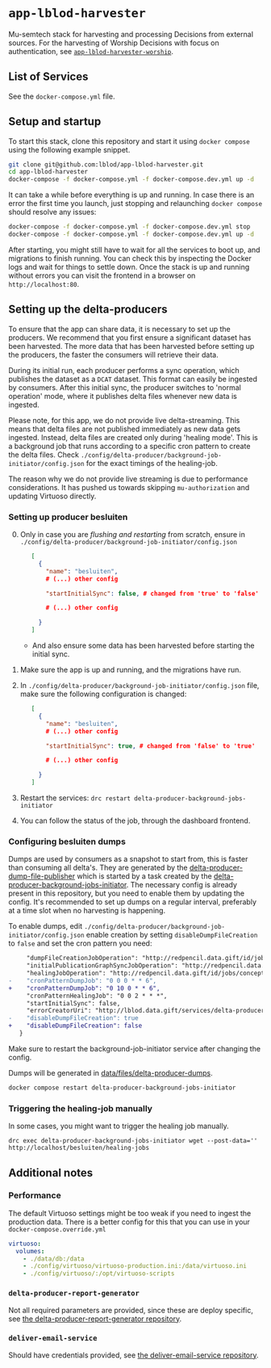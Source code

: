 # `app-lblod-harvester`

Mu-semtech stack for harvesting and processing Decisions from external sources.
For the harvesting of Worship Decisions with focus on authentication, see
[`app-lblod-harvester-worship`](https://github.com/lblod/app-lblod-harvester-worship).

## List of Services

See the `docker-compose.yml` file.

## Setup and startup

To start this stack, clone this repository and start it using `docker compose`
using the following example snippet.

```bash
git clone git@github.com:lblod/app-lblod-harvester.git
cd app-lblod-harvester
docker-compose -f docker-compose.yml -f docker-compose.dev.yml up -d
```

It can take a while before everything is up and running. In case there is an
error the first time you launch, just stopping and relaunching `docker compose`
should resolve any issues:

```bash
docker-compose -f docker-compose.yml -f docker-compose.dev.yml stop
docker-compose -f docker-compose.yml -f docker-compose.dev.yml up -d
```

After starting, you might still have to wait for all the services to boot up,
and migrations to finish running. You can check this by inspecting the Docker
logs and wait for things to settle down. Once the stack is up and running
without errors you can visit the frontend in a browser on
`http://localhost:80`.

## Setting up the delta-producers

To ensure that the app can share data, it is necessary to set up the producers. We recommend that you first ensure a significant dataset has been harvested. The more data that has been harvested before setting up the producers, the faster the consumers will retrieve their data.

During its initial run, each producer performs a sync operation, which publishes the dataset as a `DCAT` dataset. This format can easily be ingested by consumers. After this initial sync, the producer switches to 'normal operation' mode, where it publishes delta files whenever new data is ingested.

Please note, for this app, we do not provide live delta-streaming. This means that delta files are not published immediately as new data gets ingested. Instead, delta files are created only during 'healing mode'. This is a background job that runs according to a specific cron pattern to create the delta files.
Check `./config/delta-producer/background-job-initiator/config.json` for the exact timings of the healing-job.

The reason why we do not provide live streaming is due to performance considerations. It has pushed us towards skipping `mu-authorization` and updating Virtuoso directly.

### Setting up producer besluiten

0. Only in case you are *flushing and restarting* from scratch, ensure in  `./config/delta-producer/background-job-initiator/config.json`

     ```json
        [
          {
            "name": "besluiten",
            # (...) other config

            "startInitialSync": false, # changed from 'true' to 'false'

            # (...) other config

          }
        ]
     ```
     - And also ensure some data has been harvested before starting the initial sync.

1. Make sure the app is up and running, and the migrations have run.
2. In `./config/delta-producer/background-job-initiator/config.json` file, make sure the following
   configuration is changed:

     ```json
        [
          {
            "name": "besluiten",
            # (...) other config

            "startInitialSync": true, # changed from 'false' to 'true'

            # (...) other config

          }
        ]
     ```
3. Restart the services: `drc restart delta-producer-background-jobs-initiator`
4. You can follow the status of the job, through the dashboard frontend.

### Configuring besluiten dumps
Dumps are used by consumers as a snapshot to start from, this is faster than consuming all delta's. They are generated by the [delta-producer-dump-file-publisher](https://github.com/lblod/delta-producer-dump-file-publisher) which is started by a task created by the [delta-producer-background-jobs-initiator](https://github.com/lblod/delta-producer-background-jobs-initiator). The necessary config is already present in this repository, but you need to enable them by updating the config. It's recommended to set up dumps on a regular interval, preferably at a time slot when no harvesting is happening.

To enable dumps, edit `./config/delta-producer/background-job-initiator/config.json` enable creation by setting `disableDumpFileCreation` to `false` and set the cron pattern you need:

```diff
     "dumpFileCreationJobOperation": "http://redpencil.data.gift/id/jobs/concept/JobOperation/deltas/deltaDumpFileCreation/besluiten",
     "initialPublicationGraphSyncJobOperation": "http://redpencil.data.gift/id/jobs/concept/JobOperation/deltas/initialPublicationGraphSyncing/besluiten",
     "healingJobOperation": "http://redpencil.data.gift/id/jobs/concept/JobOperation/deltas/healingOperation/besluiten",
-    "cronPatternDumpJob": "0 0 0 * * 6",
+    "cronPatternDumpJob": "0 10 0 * * 6",
     "cronPatternHealingJob": "0 0 2 * * *",
     "startInitialSync": false,
     "errorCreatorUri": "http://lblod.data.gift/services/delta-producer-background-jobs-initiator-besluiten",
-    "disableDumpFileCreation": true
+    "disableDumpFileCreation": false
   }
```

Make sure to restart the background-job-initiator service after changing the config. 

Dumps will be generated in [data/files/delta-producer-dumps](data/files/delta-producer-dumps/).

```bash
docker compose restart delta-producer-background-jobs-initiator
```

### Triggering the healing-job manually
In some cases, you might want to trigger the healing job manually.
```
drc exec delta-producer-background-jobs-initiator wget --post-data='' http://localhost/besluiten/healing-jobs
```

## Additional notes

### Performance

The default Virtuoso settings might be too weak if you need to ingest the
production data. There is a better config for this that you can use in your
`docker-compose.override.yml`

```yaml
virtuoso:
  volumes:
    - ./data/db:/data
    - ./config/virtuoso/virtuoso-production.ini:/data/virtuoso.ini
    - ./config/virtuoso/:/opt/virtuoso-scripts
```

### `delta-producer-report-generator`

Not all required parameters are provided, since these are deploy specific, see
[the delta-producer-report-generator
repository](https://github.com/lblod/delta-producer-report-generator).

### `deliver-email-service`

Should have credentials provided, see [the deliver-email-service
repository](https://github.com/redpencilio/deliver-email-service).

